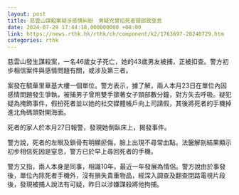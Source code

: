 ```yaml
---
layout: post
title: 慈雲山謀殺案疑涉感情糾紛　男疑兇曾掐死者頸部致窒息
date: 2024-07-29 17:44:18.000000000 +08:00
link: https://news.rthk.hk/rthk/ch/component/k2/1763697-20240729.htm
categories: rthk
---
```


慈雲山發生謀殺案，一名46歲女子死亡，她的43歲男友被捕，正被扣查。警方初步相信案件與感情問題有關，或涉及第三者。 

案發在毓華里華基大樓一個單位。警方表示，據了解，兩人本月23日在單位內因感情問題發生爭執，被捕男子曾用雙手撳著女子頸部數分鐘，對方失去呼吸。疑犯疑為掩飾事件，假扮死者並以她的社交媒體帳戶向上司請假，其後將死者的手機掉進北角碼頭對開海面。

死者的家人於本月27日報警，發現她倒臥床上，揭發事件。

警方說，死者的左眼及鎖骨有明顯瘀傷，臉上出現不尋常血點。法醫解剖結果顯示初步相信死因是窒息，警方已於早上尋回死者的手機。

警方又指，兩人本身是同事，相識10年，最近一年發展為情侶。警方說由於事發後，單位內除死者手機外，沒有損失貴重物品，經深入調查及翻查閉路電視片段後，發現被捕人說法有可疑，昨日以涉嫌謀殺將他拘捕。
